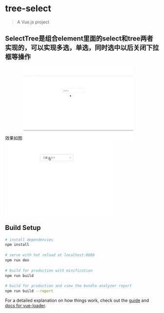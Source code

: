 # tree-select

> A Vue.js project
## SelectTree是组合element里面的select和tree两者实现的，可以实现多选，单选，同时选中以后关闭下拉框等操作
效果如图
![](https://github.com/chaofan-rensheng/vue-treeSelect/blob/master/image/1.gif)
![](https://github.com/chaofan-rensheng/vue-treeSelect/blob/master/image/2.gif)

## Build Setup

``` bash
# install dependencies
npm install

# serve with hot reload at localhost:8080
npm run dev

# build for production with minification
npm run build

# build for production and view the bundle analyzer report
npm run build --report
```

For a detailed explanation on how things work, check out the [guide](http://vuejs-templates.github.io/webpack/) and [docs for vue-loader](http://vuejs.github.io/vue-loader).
